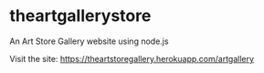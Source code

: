 # theartgallerystore
An Art Store Gallery website using node.js

Visit the site: https://theartstoregallery.herokuapp.com/artgallery
